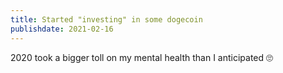 ```yaml
---
title: Started "investing" in some dogecoin
publishdate: 2021-02-16
---
```


2020 took a bigger toll on my mental health than I anticipated 🙄